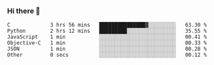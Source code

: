 ### Hi there 👋

<!--START_SECTION:waka-->

```text
C             3 hrs 56 mins   ███████████████▓░░░░░░░░░   63.30 %
Python        2 hrs 12 mins   █████████░░░░░░░░░░░░░░░░   35.55 %
JavaScript    1 min           ░░░░░░░░░░░░░░░░░░░░░░░░░   00.41 %
Objective-C   1 min           ░░░░░░░░░░░░░░░░░░░░░░░░░   00.33 %
JSON          1 min           ░░░░░░░░░░░░░░░░░░░░░░░░░   00.28 %
Other         0 secs          ░░░░░░░░░░░░░░░░░░░░░░░░░   00.12 %
```

<!--END_SECTION:waka-->
<!--
**Boombag0607/Boombag0607** is a ✨ _special_ ✨ repository because its `README.md` (this file) appears on your GitHub profile.

Here are some ideas to get you started:

- 🔭 I’m currently working on ...
- 🌱 I’m currently learning ...
- 👯 I’m looking to collaborate on ...
- 🤔 I’m looking for help with ...
- 💬 Ask me about ...
- 📫 How to reach me: ...
- 😄 Pronouns: ...
- ⚡ Fun fact: ...
-->
